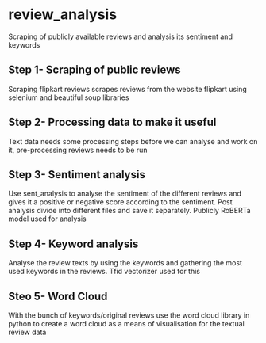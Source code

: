 # review_analysis
Scraping of publicly available reviews and analysis its sentiment and keywords

## Step 1- Scraping of public reviews
Scraping flipkart reviews scrapes reviews from the website flipkart using selenium and beautiful soup libraries

## Step 2- Processing data to make it useful
Text data needs some processing steps before we can analyse and work on it, pre-processing reviews needs to be run

## Step 3- Sentiment analysis
Use sent_analysis to analyse the sentiment of the different reviews and gives it a positive or negative score according to the sentiment. Post analysis divide into different files and save it separately. Publicly RoBERTa model used for analysis

## Step 4- Keyword analysis
Analyse the review texts by using the keywords and gathering the most used keywords in the reviews. Tfid vectorizer used for this

## Steo 5- Word Cloud
With the bunch of keywords/original reviews use the word cloud library in python to create a word cloud as a means of visualisation for the textual review data
